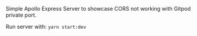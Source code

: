 Simple Apollo Express Server to showcase CORS not working with Gitpod private port.

Run server with: `yarn start:dev`
